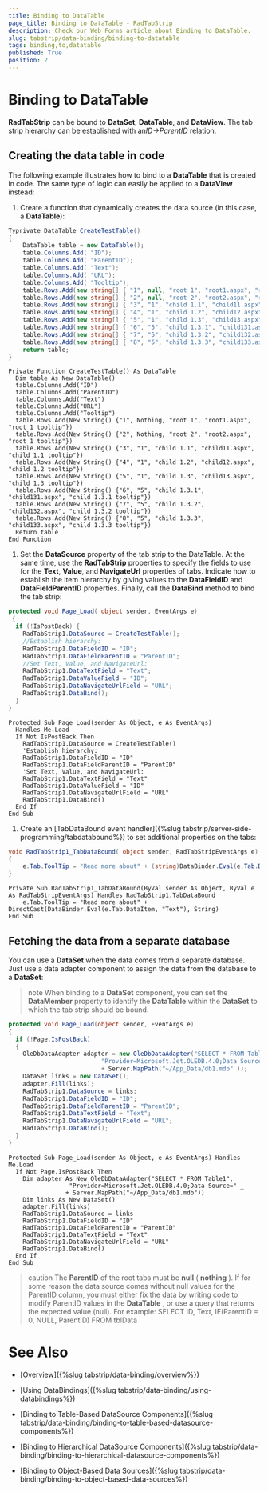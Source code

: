 ```yaml
---
title: Binding to DataTable
page_title: Binding to DataTable - RadTabStrip
description: Check our Web Forms article about Binding to DataTable.
slug: tabstrip/data-binding/binding-to-datatable
tags: binding,to,datatable
published: True
position: 2
---
```


# Binding to DataTable



**RadTabStrip** can be bound to **DataSet**, **DataTable**, and **DataView**. The tab strip hierarchy can be established with an*ID->ParentID* relation.

## Creating the data table in code

The following example illustrates how to bind to a **DataTable** that is created in code. The same type of logic can easily be applied to a **DataView** instead:

1. Create a function that dynamically creates the data source (in this case, a **DataTable**):



````C#	
Typrivate DataTable CreateTestTable()
{
	DataTable table = new DataTable();
	table.Columns.Add( "ID");
	table.Columns.Add( "ParentID");
	table.Columns.Add( "Text");
	table.Columns.Add( "URL");
	table.Columns.Add( "Tooltip");
	table.Rows.Add(new string[] { "1", null, "root 1", "root1.aspx", "root 1 tooltip" });
	table.Rows.Add(new string[] { "2", null, "root 2", "root2.aspx", "root 1 tooltip" });
	table.Rows.Add(new string[] { "3", "1", "child 1.1", "child11.aspx" , "child 1.1 tooltip" });
	table.Rows.Add(new string[] { "4", "1", "child 1.2", "child12.aspx" , "child 1.2 tooltip" });
	table.Rows.Add(new string[] { "5", "1", "child 1.3", "child13.aspx" , "child 1.3 tooltip" });
	table.Rows.Add(new string[] { "6", "5", "child 1.3.1", "child131.aspx" , "child 1.3.1 tooltip" });
	table.Rows.Add(new string[] { "7", "5", "child 1.3.2", "child132.aspx" , "child 1.3.2 tooltip" });
	table.Rows.Add(new string[] { "8", "5", "child 1.3.3", "child133.aspx" , "child 1.3.3 tooltip" });
	return table;
}  				
````
````VB.NET	
Private Function CreateTestTable() As DataTable
  Dim table As New DataTable()
  table.Columns.Add("ID")
  table.Columns.Add("ParentID")
  table.Columns.Add("Text")
  table.Columns.Add("URL")
  table.Columns.Add("Tooltip")
  table.Rows.Add(New String() {"1", Nothing, "root 1", "root1.aspx", "root 1 tooltip"})
  table.Rows.Add(New String() {"2", Nothing, "root 2", "root2.aspx", "root 1 tooltip"})
  table.Rows.Add(New String() {"3", "1", "child 1.1", "child11.aspx", "child 1.1 tooltip"})
  table.Rows.Add(New String() {"4", "1", "child 1.2", "child12.aspx", "child 1.2 tooltip"})
  table.Rows.Add(New String() {"5", "1", "child 1.3", "child13.aspx", "child 1.3 tooltip"})
  table.Rows.Add(New String() {"6", "5", "child 1.3.1", "child131.aspx", "child 1.3.1 tooltip"})
  table.Rows.Add(New String() {"7", "5", "child 1.3.2", "child132.aspx", "child 1.3.2 tooltip"})
  table.Rows.Add(New String() {"8", "5", "child 1.3.3", "child133.aspx", "child 1.3.3 tooltip"})
  Return table
End Function 	
````


1. Set the **DataSource** property of the tab strip to the DataTable. At the same time, use the **RadTabStrip** properties to specify the fields to use for the **Text**, **Value**, and **NavigateUrl** properties of tabs. Indicate how to establish the item hierarchy by giving values to the **DataFieldID** and **DataFieldParentID** properties. Finally, call the **DataBind** method to bind the tab strip:


````C#	
protected void Page_Load( object sender, EventArgs e)
 {
  if (!IsPostBack) {
    RadTabStrip1.DataSource = CreateTestTable();
    //Establish hierarchy:
    RadTabStrip1.DataFieldID = "ID";
    RadTabStrip1.DataFieldParentID = "ParentID";
    //Set Text, Value, and NavigateUrl:
    RadTabStrip1.DataTextField = "Text";
    RadTabStrip1.DataValueField = "ID";
    RadTabStrip1.DataNavigateUrlField = "URL";
    RadTabStrip1.DataBind();
  }
}			
````
````VB.NET	
Protected Sub Page_Load(sender As Object, e As EventArgs) _
  Handles Me.Load
  If Not IsPostBack Then
    RadTabStrip1.DataSource = CreateTestTable()
    'Establish hierarchy:
    RadTabStrip1.DataFieldID = "ID"
    RadTabStrip1.DataFieldParentID = "ParentID"
    'Set Text, Value, and NavigateUrl:
    RadTabStrip1.DataTextField = "Text"
    RadTabStrip1.DataValueField = "ID"
    RadTabStrip1.DataNavigateUrlField = "URL"
    RadTabStrip1.DataBind()
  End If
End Sub 	
````

1. Create an [TabDataBound event handler]({%slug tabstrip/server-side-programming/tabdatabound%}) to set additional properties on the tabs:


````C#	
void RadTabStrip1_TabDataBound( object sender, RadTabStripEventArgs e)
{
	e.Tab.ToolTip = "Read more about" + (string)DataBinder.Eval(e.Tab.DataItem, "Text");	 
} 				
````
````VB.NET	
Private Sub RadTabStrip1_TabDataBound(ByVal sender As Object, ByVal e As RadTabStripEventArgs) Handles RadTabStrip1.TabDataBound
	e.Tab.ToolTip = "Read more about" + DirectCast(DataBinder.Eval(e.Tab.DataItem, "Text"), String)
End Sub 	
````

## Fetching the data from a separate database

You can use a **DataSet** when the data comes from a separate database. Just use a data adapter component to assign the data from the database to a **DataSet**:

>note When binding to a **DataSet** component, you can set the **DataMember** property to identify the **DataTable** within the **DataSet** to which the tab strip should be bound.
>


````C#	
protected void Page_Load(object sender, EventArgs e)
{
  if (!Page.IsPostBack)
  {
    OleDbDataAdapter adapter = new OleDbDataAdapter("SELECT * FROM Table1",
                          "Provider=Microsoft.Jet.OLEDB.4.0;Data Source="
                          + Server.MapPath("~/App_Data/db1.mdb" ));
    DataSet links = new DataSet();
    adapter.Fill(links);
    RadTabStrip1.DataSource = links;
    RadTabStrip1.DataFieldID = "ID";
    RadTabStrip1.DataFieldParentID = "ParentID";
    RadTabStrip1.DataTextField = "Text";
    RadTabStrip1.DataNavigateUrlField = "URL";
    RadTabStrip1.DataBind();
  }
} 				
````
````VB.NET	
Protected Sub Page_Load(sender As Object, e As EventArgs) Handles Me.Load
  If Not Page.IsPostBack Then
    Dim adapter As New OleDbDataAdapter("SELECT * FROM Table1", _
                 "Provider=Microsoft.Jet.OLEDB.4.0;Data Source=" _
                + Server.MapPath("~/App_Data/db1.mdb"))
    Dim links As New DataSet()
    adapter.Fill(links)
    RadTabStrip1.DataSource = links
    RadTabStrip1.DataFieldID = "ID"
    RadTabStrip1.DataFieldParentID = "ParentID"
    RadTabStrip1.DataTextField = "Text"
    RadTabStrip1.DataNavigateUrlField = "URL"
    RadTabStrip1.DataBind()
  End If
End Sub 	
````

>caution The **ParentID** of the root tabs must be **null** ( **nothing** ). If for some reason the data source comes without null values for the ParentID column, you must either fix the data by writing code to modify ParentID values in the **DataTable** , or use a query that returns the expected value (null). For example:
>SELECT ID, Text, IF(ParentID = 0, NULL, ParentID) FROM tblData
>


# See Also

 * [Overview]({%slug tabstrip/data-binding/overview%})

 * [Using DataBindings]({%slug tabstrip/data-binding/using-databindings%})

 * [Binding to Table-Based DataSource Components]({%slug tabstrip/data-binding/binding-to-table-based-datasource-components%})

 * [Binding to Hierarchical DataSource Components]({%slug tabstrip/data-binding/binding-to-hierarchical-datasource-components%})

 * [Binding to Object-Based Data Sources]({%slug tabstrip/data-binding/binding-to-object-based-data-sources%})
